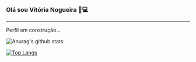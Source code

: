 ### Olá sou Vitória Nogueira 🖤💻

_____________________________________________________________________________


Perfil em construção...

![Anurag's github stats](https://github-readme-stats.vercel.app/api?username=anuraghazra&show_icons=true&theme=tokyonight&bg_color=DEG,black,black,purple,purple)

[![Top Langs](https://github-readme-stats.vercel.app/api/top-langs/?username=anuraghazra&hide=javascript,html)](https://github.com/anuraghazra/github-readme-stats)

